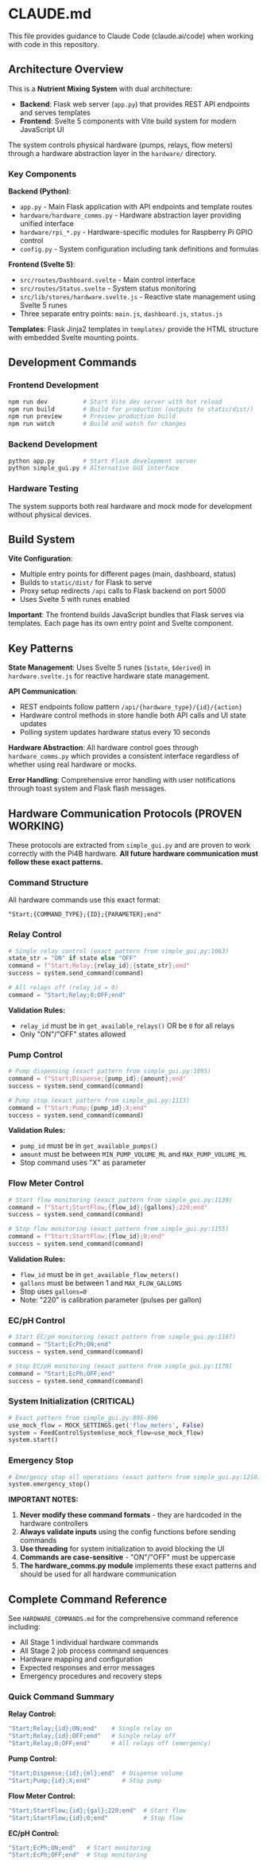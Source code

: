 # CLAUDE.md

This file provides guidance to Claude Code (claude.ai/code) when working with code in this repository.

## Architecture Overview

This is a **Nutrient Mixing System** with dual architecture:
- **Backend**: Flask web server (`app.py`) that provides REST API endpoints and serves templates
- **Frontend**: Svelte 5 components with Vite build system for modern JavaScript UI

The system controls physical hardware (pumps, relays, flow meters) through a hardware abstraction layer in the `hardware/` directory.

### Key Components

**Backend (Python)**:
- `app.py` - Main Flask application with API endpoints and template routes
- `hardware/hardware_comms.py` - Hardware abstraction layer providing unified interface
- `hardware/rpi_*.py` - Hardware-specific modules for Raspberry Pi GPIO control
- `config.py` - System configuration including tank definitions and formulas

**Frontend (Svelte 5)**:
- `src/routes/Dashboard.svelte` - Main control interface
- `src/routes/Status.svelte` - System status monitoring
- `src/lib/stores/hardware.svelte.js` - Reactive state management using Svelte 5 runes
- Three separate entry points: `main.js`, `dashboard.js`, `status.js`

**Templates**: Flask Jinja2 templates in `templates/` provide the HTML structure with embedded Svelte mounting points.

## Development Commands

### Frontend Development
```bash
npm run dev          # Start Vite dev server with hot reload
npm run build        # Build for production (outputs to static/dist/)
npm run preview      # Preview production build
npm run watch        # Build and watch for changes
```

### Backend Development
```bash
python app.py        # Start Flask development server
python simple_gui.py # Alternative GUI interface
```

### Hardware Testing
The system supports both real hardware and mock mode for development without physical devices.

## Build System

**Vite Configuration**: 
- Multiple entry points for different pages (main, dashboard, status)
- Builds to `static/dist/` for Flask to serve
- Proxy setup redirects `/api` calls to Flask backend on port 5000
- Uses Svelte 5 with runes enabled

**Important**: The frontend builds JavaScript bundles that Flask serves via templates. Each page has its own entry point and Svelte component.

## Key Patterns

**State Management**: Uses Svelte 5 runes (`$state`, `$derived`) in `hardware.svelte.js` for reactive hardware state management.

**API Communication**: 
- REST endpoints follow pattern `/api/{hardware_type}/{id}/{action}`
- Hardware control methods in store handle both API calls and UI state updates
- Polling system updates hardware status every 10 seconds

**Hardware Abstraction**: All hardware control goes through `hardware_comms.py` which provides a consistent interface regardless of whether using real hardware or mocks.

**Error Handling**: Comprehensive error handling with user notifications through toast system and Flask flash messages.

## Hardware Communication Protocols (PROVEN WORKING)

These protocols are extracted from `simple_gui.py` and are proven to work correctly with the Pi4B hardware. **All future hardware communication must follow these exact patterns.**

### Command Structure
All hardware commands use this exact format:
```
"Start;{COMMAND_TYPE};{ID};{PARAMETER};end"
```

### Relay Control
```python
# Single relay control (exact pattern from simple_gui.py:1063)
state_str = "ON" if state else "OFF"
command = f"Start;Relay;{relay_id};{state_str};end"
success = system.send_command(command)

# All relays off (relay_id = 0)
command = "Start;Relay;0;OFF;end"
```

**Validation Rules:**
- `relay_id` must be in `get_available_relays()` OR be `0` for all relays
- Only "ON"/"OFF" states allowed

### Pump Control
```python  
# Pump dispensing (exact pattern from simple_gui.py:1095)
command = f"Start;Dispense;{pump_id};{amount};end"
success = system.send_command(command)

# Pump stop (exact pattern from simple_gui.py:1113)
command = f"Start;Pump;{pump_id};X;end"
success = system.send_command(command)
```

**Validation Rules:**
- `pump_id` must be in `get_available_pumps()`
- `amount` must be between `MIN_PUMP_VOLUME_ML` and `MAX_PUMP_VOLUME_ML`
- Stop command uses "X" as parameter

### Flow Meter Control
```python
# Start flow monitoring (exact pattern from simple_gui.py:1139)
command = f"Start;StartFlow;{flow_id};{gallons};220;end"
success = system.send_command(command)

# Stop flow monitoring (exact pattern from simple_gui.py:1155)  
command = f"Start;StartFlow;{flow_id};0;end"
success = system.send_command(command)
```

**Validation Rules:**
- `flow_id` must be in `get_available_flow_meters()`
- `gallons` must be between 1 and `MAX_FLOW_GALLONS`
- Stop uses `gallons=0`
- Note: "220" is calibration parameter (pulses per gallon)

### EC/pH Control
```python
# Start EC/pH monitoring (exact pattern from simple_gui.py:1167)
command = "Start;EcPh;ON;end"
success = system.send_command(command)

# Stop EC/pH monitoring (exact pattern from simple_gui.py:1178)
command = "Start;EcPh;OFF;end"
success = system.send_command(command)
```

### System Initialization (CRITICAL)
```python
# Exact pattern from simple_gui.py:895-896
use_mock_flow = MOCK_SETTINGS.get('flow_meters', False)
system = FeedControlSystem(use_mock_flow=use_mock_flow)
system.start()
```

### Emergency Stop
```python
# Emergency stop all operations (exact pattern from simple_gui.py:1210)
system.emergency_stop()
```

**IMPORTANT NOTES:**
1. **Never modify these command formats** - they are hardcoded in the hardware controllers
2. **Always validate inputs** using the config functions before sending commands
3. **Use threading** for system initialization to avoid blocking the UI
4. **Commands are case-sensitive** - "ON"/"OFF" must be uppercase
5. **The hardware_comms.py module** implements these exact patterns and should be used for all hardware communication

## Complete Command Reference

See `HARDWARE_COMMANDS.md` for the comprehensive command reference including:
- All Stage 1 individual hardware commands
- All Stage 2 job process command sequences  
- Hardware mapping and configuration
- Expected responses and error messages
- Emergency procedures and recovery steps

### Quick Command Summary

**Relay Control:**
```bash
"Start;Relay;{id};ON;end"    # Single relay on
"Start;Relay;{id};OFF;end"   # Single relay off  
"Start;Relay;0;OFF;end"      # All relays off (emergency)
```

**Pump Control:**
```bash
"Start;Dispense;{id};{ml};end"  # Dispense volume
"Start;Pump;{id};X;end"         # Stop pump
```

**Flow Meter Control:**
```bash
"Start;StartFlow;{id};{gal};220;end"  # Start flow
"Start;StartFlow;{id};0;end"          # Stop flow
```

**EC/pH Control:**
```bash
"Start;EcPh;ON;end"   # Start monitoring
"Start;EcPh;OFF;end"  # Stop monitoring
```